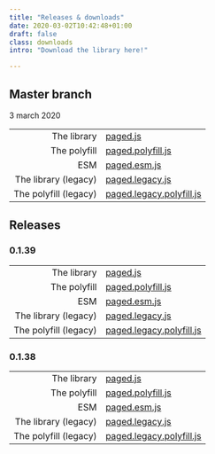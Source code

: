 ```yaml
---
title: "Releases & downloads"
date: 2020-03-02T10:42:48+01:00
draft: false
class: downloads
intro: "Download the library here!"

---
```



## Master branch 

3 march 2020

| |                 |
|----------:|:--------------------|
| The library | [paged.js](/releases/master/paged.js) |
| The polyfill | [paged.polyfill.js](/releases/master/paged.polyfill.js) |
| ESM | [paged.esm.js](/releases/master/paged.esm.js) |
| The library (legacy) | [paged.legacy.js](/releases/master/paged.legacy.js) |
| The polyfill (legacy) | [paged.legacy.polyfill.js](/releases/master/paged.legacy.polyfill.js) |

## Releases

### 0.1.39
| |                 |
|----------:|:--------------------|
| The library | [paged.js](/releases/0-1-39/paged.js) |
| The polyfill | [paged.polyfill.js](/releases/0-1-39/paged.polyfill.js) |
| ESM | [paged.esm.js](/releases/0-1-39/paged.esm.js) |
| The library (legacy) | [paged.legacy.js](/releases/0-1-39/paged.legacy.js) |
| The polyfill (legacy) | [paged.legacy.polyfill.js](/releases/0-1-39/paged.legacy.polyfill.js) |


### 0.1.38

| |                 |
|----------:|:--------------------|
| The library | [paged.js](/releases/0-1-38/paged.js) |
| The polyfill | [paged.polyfill.js](/releases/0-1-38/paged.polyfill.js) |
| ESM | [paged.esm.js](/releases/0-1-38/paged.esm.js) |
| The library (legacy) | [paged.legacy.js](/releases/0-1-38/paged.legacy.js) |
| The polyfill (legacy) | [paged.legacy.polyfill.js](/releases/0-1-38/paged.legacy.polyfill.js) |